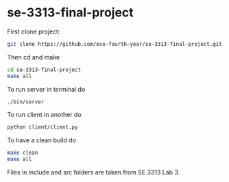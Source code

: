# se-3313-final-project

First clone project:

```bash
git clone https://github.com/ece-fourth-year/se-3313-final-project.git
```

Then cd and make

```bash
cd se-3313-final-project
make all
```

To run server in terminal do
```bash
./bin/server
```

To run client in another do 

```bash
python client/client.py
```

To have a clean build do

```bash
make clean
make all
```

Files in include and src folders are taken from SE 3313 Lab 3. 